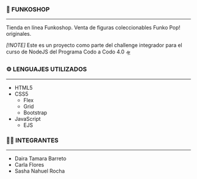 ### 🚀 FUNKOSHOP
***
Tienda en línea Funkoshop. Venta de figuras coleccionables Funko Pop! originales.

_[!NOTE]_
Este es un proyecto como parte del challenge integrador para el curso de NodeJS del Programa Codo a Codo 4.0 🛸

### ⚙️ LENGUAJES UTILIZADOS
***
- HTML5 
- CSS5
    - Flex
    - Grid
    - Bootstrap
- JavaScript
    - EJS


### 👨‍💻 INTEGRANTES
***
- Daira	Tamara Barreto
- Carla	Flores
- Sasha Nahuel	Rocha


